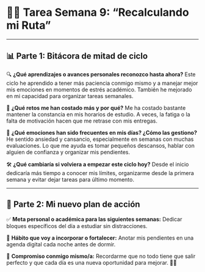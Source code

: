 # 🌱🧭 Tarea Semana 9: “Recalculando mi Ruta”
---
## 📊 Parte 1: Bitácora de mitad de ciclo

🔍 **¿Qué aprendizajes o avances personales reconozco hasta ahora?**
Este ciclo he aprendido a tener más paciencia conmigo mismo y a manejar mejor mis emociones en momentos de estrés académico. También he mejorado en mi capacidad para organizar tareas semanales.

💼 **¿Qué retos me han costado más y por qué?**
Me ha costado bastante mantener la constancia en mis horarios de estudio. A veces, la fatiga o la falta de motivación hacen que me retrase con mis entregas.

🧠 **¿Qué emociones han sido frecuentes en mis días? ¿Cómo las gestiono?**
He sentido ansiedad y cansancio, especialmente en semanas con muchas evaluaciones. Lo que me ayuda es tomar pequeños descansos, hablar con alguien de confianza y organizar mis pendientes.

🛠️ **¿Qué cambiaría si volviera a empezar este ciclo hoy?**
Desde el inicio dedicaría más tiempo a conocer mis límites, organizarme desde la primera semana y evitar dejar tareas para último momento.

---

## 🎯 Parte 2: Mi nuevo plan de acción

✅ **Meta personal o académica para las siguientes semanas:**
Dedicar bloques específicos del día a estudiar sin distracciones.

🔁 **Hábito que voy a incorporar o fortalecer:**
Anotar mis pendientes en una agenda digital cada noche antes de dormir.

🌈 **Compromiso conmigo mismo/a:**
Recordarme que no todo tiene que salir perfecto y que cada día es una nueva oportunidad para mejorar. 💪✨
